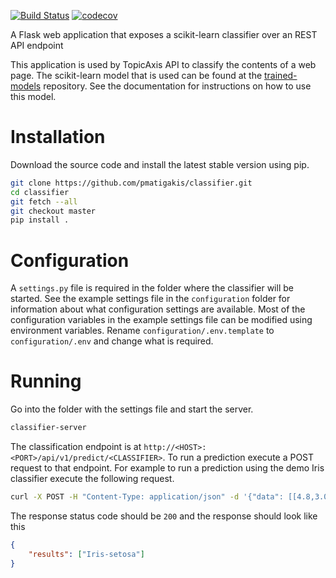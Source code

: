 [![Build Status](https://travis-ci.org/pmatigakis/classifier.svg?branch=develop)](https://travis-ci.org/topicaxis/classifier)
[![codecov](https://codecov.io/gh/pmatigakis/classifier/branch/develop/graph/badge.svg)](https://codecov.io/gh/topicaxis/classifier)

A Flask web application that exposes a scikit-learn classifier over an REST API endpoint

This application is used by TopicAxis API to classify the contents of a web page.
The scikit-learn model that is used can be found at the [trained-models](https://github.com/topicaxis/trained-models)
repository. See the documentation for instructions on how to use this model.

# Installation

Download the source code and install the latest stable version using pip.

```bash
git clone https://github.com/pmatigakis/classifier.git
cd classifier
git fetch --all
git checkout master
pip install .
```

# Configuration

A `settings.py` file  is required in the folder where the classifier will be started.
See the example settings file in the `configuration` folder for information about
what configuration settings are available. Most of the configuration variables
in the example settings file can be modified using environment variables. Rename
`configuration/.env.template` to `configuration/.env` and change what is required.

# Running

Go into the folder with the settings file and start the server.

```bash
classifier-server
```

The classification endpoint is at `http://<HOST>:<PORT>/api/v1/predict/<CLASSIFIER>`.
To run a prediction execute a POST request to that endpoint. For example to run
a prediction using the demo Iris classifier execute the following request.

```bash
curl -X POST -H "Content-Type: application/json" -d '{"data": [[4.8,3.0,1.4,0.1]]}' http://192.168.1.103:8022/api/v1/predict/iris
```

The response status code should be `200` and the response should look like this

```json
{
    "results": ["Iris-setosa"]
}
```
